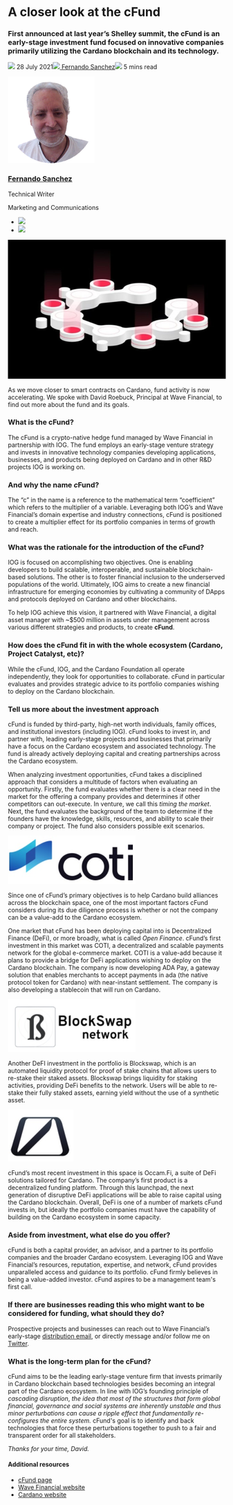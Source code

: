 # A closer look at the cFund
### **First announced at last year’s Shelley summit, the cFund is an early-stage investment fund focused on innovative companies primarily utilizing the Cardano blockchain and its technology.**
![](img/2021-07-28-a-closer-look-at-the-cfund.002.png) 28 July 2021![](img/2021-07-28-a-closer-look-at-the-cfund.002.png)[ Fernando Sanchez](tmp//en/blog/authors/fernando-sanchez/page-1/)![](img/2021-07-28-a-closer-look-at-the-cfund.003.png) 5 mins read

![Fernando Sanchez](img/2021-07-28-a-closer-look-at-the-cfund.004.png)[](tmp//en/blog/authors/fernando-sanchez/page-1/)
### [**Fernando Sanchez**](tmp//en/blog/authors/fernando-sanchez/page-1/)
Technical Writer

Marketing and Communications

- ![](img/2021-07-28-a-closer-look-at-the-cfund.005.png)[](mailto:fernando.sanchez@iohk.io "Email")
- ![](img/2021-07-28-a-closer-look-at-the-cfund.006.png)[](https://www.linkedin.com/in/linkedinsanchezf/ "LinkedIn")

![A closer look at the cFund](img/2021-07-28-a-closer-look-at-the-cfund.007.jpeg)

As we move closer to smart contracts on Cardano, fund activity is now accelerating. We spoke with David Roebuck, Principal at Wave Financial, to find out more about the fund and its goals.
### **What is the cFund?**
The cFund is a crypto-native hedge fund managed by Wave Financial in partnership with IOG. The fund employs an early-stage venture strategy and invests in innovative technology companies developing applications, businesses, and products being deployed on Cardano and in other R&D projects IOG is working on.
### **And why the name *c*Fund?**
The “c” in the name is a reference to the mathematical term “coefficient” which refers to the multiplier of a variable. Leveraging both IOG’s and Wave Financial’s domain expertise and industry connections, cFund is positioned to create a multiplier effect for its portfolio companies in terms of growth and reach.
### **What was the rationale for the introduction of the cFund?**
IOG is focused on accomplishing two objectives. One is enabling developers to build scalable, interoperable, and sustainable blockchain-based solutions. The other is to foster financial inclusion to the underserved populations of the world. Ultimately, IOG aims to create a new financial infrastructure for emerging economies by cultivating a community of DApps and protocols deployed on Cardano and other blockchains.

To help IOG achieve this vision, it partnered with Wave Financial, a digital asset manager with ~$500 million in assets under management across various different strategies and products, to create **cFund**.
### **How does the cFund fit in with the whole ecosystem (Cardano, Project Catalyst, etc)?**
While the cFund, IOG, and the Cardano Foundation all operate independently, they look for opportunities to collaborate. cFund in particular evaluates and provides strategic advice to its portfolio companies wishing to deploy on the Cardano blockchain.
### **Tell us more about the investment approach**
cFund is funded by third-party, high-net worth individuals, family offices, and institutional investors (including IOG). cFund looks to invest in, and partner with, leading early-stage projects and businesses that primarily have a focus on the Cardano ecosystem and associated technology. The fund is already actively deploying capital and creating partnerships across the Cardano ecosystem.

When analyzing investment opportunities, cFund takes a disciplined approach that considers a multitude of factors when evaluating an opportunity. Firstly, the fund evaluates whether there is a clear need in the market for the offering a company provides and determines if other competitors can out-execute. In venture, we call this *timing the market*. Next, the fund evaluates the background of the team to determine if the founders have the knowledge, skills, resources, and ability to scale their company or project. The fund also considers possible exit scenarios.

![](img/2021-07-28-a-closer-look-at-the-cfund.008.jpeg)

Since one of cFund’s primary objectives is to help Cardano build alliances across the blockchain space, one of the most important factors cFund considers during its due diligence process is whether or not the company can be a value-add to the Cardano ecosystem.

One market that cFund has been deploying capital into is Decentralized Finance (DeFi), or more broadly, what is called *Open Finance*. cFund’s first investment in this market was COTI, a decentralized and scalable payments network for the global e-commerce market. COTI is a value-add because it plans to provide a bridge for DeFi applications wishing to deploy on the Cardano blockchain. The company is now developing ADA Pay, a gateway solution that enables merchants to accept payments in ada (the native protocol token for Cardano) with near-instant settlement. The company is also developing a stablecoin that will run on Cardano.

![](img/2021-07-28-a-closer-look-at-the-cfund.009.jpeg)

Another DeFI investment in the portfolio is Blockswap, which is an automated liquidity protocol for proof of stake chains that allows users to re-stake their staked assets. Blockswap brings liquidity for staking activities, providing DeFi benefits to the network. Users will be able to re-stake their fully staked assets, earning yield without the use of a synthetic asset.

![](img/2021-07-28-a-closer-look-at-the-cfund.010.jpeg)

cFund’s most recent investment in this space is Occam.Fi, a suite of DeFi solutions tailored for Cardano. The company’s first product is a decentralized funding platform. Through this launchpad, the next generation of disruptive DeFi applications will be able to raise capital using the Cardano blockchain. Overall, DeFi is one of a number of markets cFund invests in, but ideally the portfolio companies must have the capability of building on the Cardano ecosystem in some capacity.
### **Aside from investment, what else do you offer?**
cFund is both a capital provider, an advisor, and a partner to its portfolio companies and the broader Cardano ecosystem. Leveraging IOG and Wave Financial’s resources, reputation, expertise, and network, cFund provides unparalleled access and guidance to its portfolio. cFund firmly believes in being a value-added investor. cFund aspires to be a management team's first call.
### **If there are businesses reading this who might want to be considered for funding, what should they do?**
Prospective projects and businesses can reach out to Wave Financial’s early-stage [distribution email](mailto:venture@wavegp.com), or directly message and/or follow me on [Twitter](https://twitter.com/@DavidMRoebuck).
### **What is the long-term plan for the cFund?**
cFund aims to be the leading early-stage venture firm that invests primarily in Cardano blockchain based technologies besides becoming an integral part of the Cardano ecosystem. In line with IOG’s founding principle of *cascading disruption*, *the idea that most of the structures that form global financial, governance and social systems are inherently unstable and thus minor perturbations can cause a ripple effect that fundamentally re-configures the entire system.* cFund's goal is to identify and back technologies that force these perturbations together to push to a fair and transparent order for all stakeholders.

*Thanks for your time, David.*
#### **Additional resources**
- [cFund page](https://cfund.vc/)
- [Wave Financial website](https://wavegp.com/)
- [Cardano website](https://cardano.org/)
